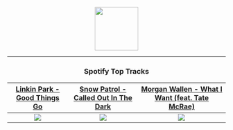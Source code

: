 <p align="center">
  <a href="https://www.tobiasmichael.de">
    <img src="https://tobiasmichael.de/assets/logo.gif" width="100" height="100"/>
  </a>
</p>

---

<h3 align="center">Spotify Top Tracks</h3>

[Linkin Park - Good Things Go](https://open.spotify.com/track/6aCBjSb87RizdH8lVBIRW7)|[Snow Patrol - Called Out In The Dark](https://open.spotify.com/track/4UrmmXStaqiT5sSC7QO6HK)|[Morgan Wallen - What I Want (feat. Tate McRae)](https://open.spotify.com/track/04emojnbYkrRmv5qtJcgVP)
:---:|:----:|:----:
<img src="https://i.scdn.co/image/ab67616d00001e02b11a5489e8cb11dd22b930a0"/>|<img src="https://i.scdn.co/image/ab67616d00001e021580fe8779d8b622df5b932c"/>|<img src="https://i.scdn.co/image/ab67616d00001e0235ea219ce47813b5e2dc3745"/>